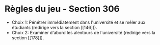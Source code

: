 # Règles du jeu - Section 306

- Choix 1: Pénétrer immédiatement dans l'université et se mêler aux étudiants (redirige vers la section [[146]]).
- Choix 2: Examiner d'abord les alentours de l'université (redirige vers la section [[178]]).